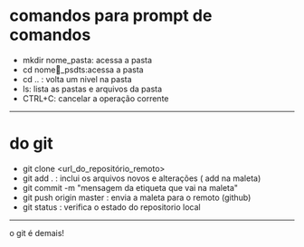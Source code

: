 ﻿# comandos para prompt de comandos

- mkdir nome_pasta: acessa a pasta
- cd nome_psdts:acessa a pasta
- cd .. : volta um nivel na pasta
- ls: lista as pastas e arquivos da pasta
- CTRL+C: cancelar a operação corrente

----

# do git
- git clone <url_do_repositório_remoto>
- git add . : inclui os arquivos novos e alterações ( add na maleta)
- git commit -m "mensagem da etiqueta que vai na maleta"
- git push origin master : envia a maleta para o remoto (github)
- git status : verifica o estado do repositorio local

----

o git é demais!
